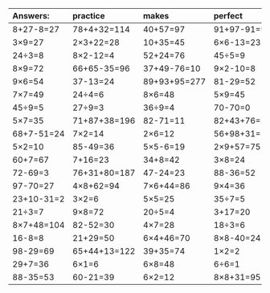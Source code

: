 | Answers: | practice | makes | perfect | ! |
| :--- | :--- | :--- | :--- | :--- |
| 8+27-8=27 | 78+4+32=114 | 40+57=97 | 91+97-91=97 | 42+4=46 | 
| 3×9=27 | 2×3+22=28 | 10+35=45 | 6×6-13=23 | 15+3=18 | 
| 24÷3=8 | 8×2-12=4 | 52+24=76 | 45÷5=9 | 33+42-48=27 | 
| 8×9=72 | 66+65-35=96 | 37+49-76=10 | 9×2-10=8 | 9×5=45 | 
| 9×6=54 | 37-13=24 | 89+93+95=277 | 81-29=52 | 57-42=15 | 
| 7×7=49 | 24÷4=6 | 8×6=48 | 5×9=45 | 95-2=93 | 
| 45÷9=5 | 27÷9=3 | 36÷9=4 | 70-70=0 | 17+3=20 | 
| 5×7=35 | 71+87+38=196 | 82-71=11 | 82+43+76=201 | 65+22=87 | 
| 68+7-51=24 | 7×2=14 | 2×6=12 | 56+98+31=185 | 30÷5=6 | 
| 5×2=10 | 85-49=36 | 5×5-6=19 | 2×9+57=75 | 2×4=8 | 
| 60+7=67 | 7+16=23 | 34+8=42 | 3×8=24 | 4×8-17=15 | 
| 72-69=3 | 76+31+80=187 | 47-24=23 | 88-36=52 | 9×3=27 | 
| 97-70=27 | 4×8+62=94 | 7×6+44=86 | 9×4=36 | 8×4=32 | 
| 23+10-31=2 | 3×2=6 | 5×5=25 | 35÷7=5 | 9×6+97=151 | 
| 21÷3=7 | 9×8=72 | 20÷5=4 | 3+17=20 | 2×6+5=17 | 
| 8×7+48=104 | 82-52=30 | 4×7=28 | 18÷3=6 | 48-9=39 | 
| 16-8=8 | 21+29=50 | 6×4+46=70 | 8×8-40=24 | 33+10+99=142 | 
| 98-29=69 | 65+44+13=122 | 39+35=74 | 1×2=2 | 29+17-44=2 | 
| 29+7=36 | 6×1=6 | 6×8=48 | 6÷6=1 | 38+72-30=80 | 
| 88-35=53 | 60-21=39 | 6×2=12 | 8×8+31=95 | 40+17=57 | 
